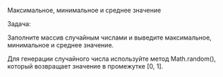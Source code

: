 Максимальное, минимальное и среднее значение

Задача:

Заполните массив случайным числами и выведите максимальное, минимальное и среднее значение.

Для генерации случайного числа используйте метод Math.random(), который возвращает значение в промежутке [0, 1].